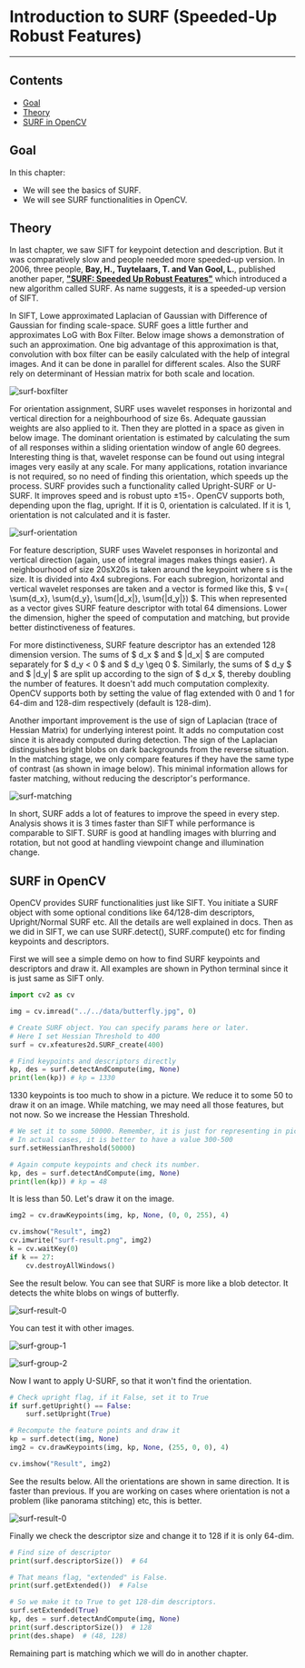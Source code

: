 
# Introduction to SURF (Speeded-Up Robust Features)

----

## Contents

- [Goal](#Goal)
- [Theory](#Theory)
- [SURF in OpenCV](#SURF-in-OpenCV)

## Goal

In this chapter:

- We will see the basics of SURF.
- We will see SURF functionalities in OpenCV.

## Theory

In last chapter, we saw SIFT for keypoint detection and description. But it was comparatively slow and people needed more speeded-up version. In 2006, three people, **Bay, H., Tuytelaars, T. and Van Gool, L.**, published another paper, **["SURF: Speeded Up Robust Features"](http://www.vision.ee.ethz.ch/~surf/eccv06.pdf)** which introduced a new algorithm called SURF. As name suggests, it is a speeded-up version of SIFT.

In SIFT, Lowe approximated Laplacian of Gaussian with Difference of Gaussian for finding scale-space. SURF goes a little further and approximates LoG with Box Filter. Below image shows a demonstration of such an approximation. One big advantage of this approximation is that, convolution with box filter can be easily calculated with the help of integral images. And it can be done in parallel for different scales. Also the SURF rely on determinant of Hessian matrix for both scale and location.

![surf-boxfilter](../../data/surf-boxfilter.jpg)

For orientation assignment, SURF uses wavelet responses in horizontal and vertical direction for a neighbourhood of size 6s. Adequate gaussian weights are also applied to it. Then they are plotted in a space as given in below image. The dominant orientation is estimated by calculating the sum of all responses within a sliding orientation window of angle 60 degrees. Interesting thing is that, wavelet response can be found out using integral images very easily at any scale. For many applications, rotation invariance is not required, so no need of finding this orientation, which speeds up the process. SURF provides such a functionality called Upright-SURF or U-SURF. It improves speed and is robust upto ±15∘. OpenCV supports both, depending upon the flag, upright. If it is 0, orientation is calculated. If it is 1, orientation is not calculated and it is faster.

![surf-orientation](../../data/surf-orientation.jpg)

For feature description, SURF uses Wavelet responses in horizontal and vertical direction (again, use of integral images makes things easier). A neighbourhood of size 20sX20s is taken around the keypoint where s is the size. It is divided into 4x4 subregions. For each subregion, horizontal and vertical wavelet responses are taken and a vector is formed like this, $ v=( \sum{d_x}, \sum{d_y}, \sum{|d_x|}, \sum{|d_y|}) $. This when represented as a vector gives SURF feature descriptor with total 64 dimensions. Lower the dimension, higher the speed of computation and matching, but provide better distinctiveness of features.

For more distinctiveness, SURF feature descriptor has an extended 128 dimension version. The sums of $ d_x $ and $ |d_x| $ are computed separately for $ d_y < 0 $ and $ d_y \geq 0 $. Similarly, the sums of $ d_y $ and $ |d_y| $ are split up according to the sign of $ d_x $, thereby doubling the number of features. It doesn't add much computation complexity. OpenCV supports both by setting the value of flag extended with 0 and 1 for 64-dim and 128-dim respectively (default is 128-dim).

Another important improvement is the use of sign of Laplacian (trace of Hessian Matrix) for underlying interest point. It adds no computation cost since it is already computed during detection. The sign of the Laplacian distinguishes bright blobs on dark backgrounds from the reverse situation. In the matching stage, we only compare features if they have the same type of contrast (as shown in image below). This minimal information allows for faster matching, without reducing the descriptor's performance.

![surf-matching](../../data/surf-matching.jpg)

In short, SURF adds a lot of features to improve the speed in every step. Analysis shows it is 3 times faster than SIFT while performance is comparable to SIFT. SURF is good at handling images with blurring and rotation, but not good at handling viewpoint change and illumination change.

## SURF in OpenCV

OpenCV provides SURF functionalities just like SIFT. You initiate a SURF object with some optional conditions like 64/128-dim descriptors, Upright/Normal SURF etc. All the details are well explained in docs. Then as we did in SIFT, we can use SURF.detect(), SURF.compute() etc for finding keypoints and descriptors.

First we will see a simple demo on how to find SURF keypoints and descriptors and draw it. All examples are shown in Python terminal since it is just same as SIFT only.

```python
import cv2 as cv

img = cv.imread("../../data/butterfly.jpg", 0)

# Create SURF object. You can specify params here or later.
# Here I set Hessian Threshold to 400
surf = cv.xfeatures2d.SURF_create(400)

# Find keypoints and descriptors directly
kp, des = surf.detectAndCompute(img, None)
print(len(kp)) # kp = 1330
```

1330 keypoints is too much to show in a picture. We reduce it to some 50 to draw it on an image. While matching, we may need all those features, but not now. So we increase the Hessian Threshold.

```python
# We set it to some 50000. Remember, it is just for representing in picture.
# In actual cases, it is better to have a value 300-500
surf.setHessianThreshold(50000)

# Again compute keypoints and check its number.
kp, des = surf.detectAndCompute(img, None)
print(len(kp)) # kp = 48
```

It is less than 50. Let's draw it on the image.

```python
img2 = cv.drawKeypoints(img, kp, None, (0, 0, 255), 4)

cv.imshow("Result", img2)
cv.imwrite("surf-result.png", img2)
k = cv.waitKey(0)
if k == 27:
    cv.destroyAllWindows()
```

See the result below. You can see that SURF is more like a blob detector. It detects the white blobs on wings of butterfly.

![surf-result-0](output-files/surf-result-0.png)

You can test it with other images.
 
![surf-group-1](../../data/surf-group-1.png)

![surf-group-2](../../data/surf-group-2.png)

Now I want to apply U-SURF, so that it won't find the orientation.

```python
# Check upright flag, if it False, set it to True
if surf.getUpright() == False:
    surf.setUpright(True)

# Recompute the feature points and draw it
kp = surf.detect(img, None)
img2 = cv.drawKeypoints(img, kp, None, (255, 0, 0), 4)

cv.imshow("Result", img2)
```

See the results below. All the orientations are shown in same direction. It is faster than previous. If you are working on cases where orientation is not a problem (like panorama stitching) etc, this is better.

![surf-result-0](output-files/surf-result-6.png)

Finally we check the descriptor size and change it to 128 if it is only 64-dim.

```python
# Find size of descriptor
print(surf.descriptorSize())  # 64

# That means flag, "extended" is False.
print(surf.getExtended())  # False

# So we make it to True to get 128-dim descriptors.
surf.setExtended(True)
kp, des = surf.detectAndCompute(img, None)
print(surf.descriptorSize())  # 128
print(des.shape)  # (48, 128)
```

 Remaining part is matching which we will do in another chapter.
